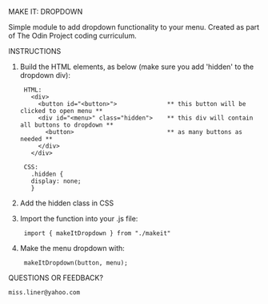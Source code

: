 MAKE IT: DROPDOWN

Simple module to add dropdown functionality to your menu. Created as part of The Odin Project
coding curriculum.

INSTRUCTIONS

1. Build the HTML elements, as below (make sure you add 'hidden' to the dropdown div):


        HTML:
          <div>
            <button id="<button>">              ** this button will be clicked to open menu **
            <div id="<menu>" class="hidden">    ** this div will contain all buttons to dropdown **
              <button>                          ** as many buttons as needed **
            </div>
          </div>

        CSS:
          .hidden {
          display: none;
          }

2. Add the hidden class in CSS

3. Import the function into your .js file:


        import { makeItDropdown } from "./makeit"

4. Make the menu dropdown with:


        makeItDropdown(button, menu);

QUESTIONS OR FEEDBACK?

    miss.liner@yahoo.com